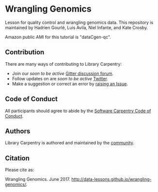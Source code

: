 # Wrangling Genomics
Lesson for quality control and wrangling genomics data. This repository is maintained by Hadrien Gourlé, Luis Avila, Niel Infante, and Kate Crosby. 

Amazon public AMI for this tutorial is "dataCgen-qc". 

## Contribution

There are many ways of contributing to Library Carpentry:

- Join our *soon to be active* [Gitter discussion forum](https://gitter.im/WranglingGenomics/).
- Follow updates on are *soon to be active* [Twitter](https://twitter.com/WranglingGenomics).
- Make a suggestion or correct an error by [raising an Issue](https://github.com/data-lessons/wrangling-genomics/issues).

## Code of Conduct

All participants should agree to abide by the [Software Carpentry Code of Conduct](http://software-carpentry.org/conduct/).

## Authors

Library Carpentry is authored and maintained by the [community](https://github.com/data-lessons/wrangling-genomics/network/members).

## Citation

Please cite as:

Wrangling Genomics. June 2017. http://data-lessons.github.io/wrangling-genomics/.
